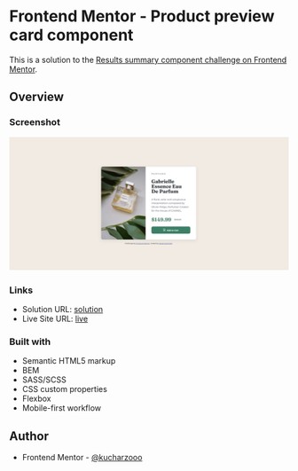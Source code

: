 # Frontend Mentor - Product preview card component

This is a solution to the [Results summary component challenge on Frontend Mentor](https://www.frontendmentor.io/challenges/results-summary-component-CE_K6s0maV).

## Overview

### Screenshot

![](./componentscreen.jpg)

### Links

- Solution URL: [solution](https://www.frontendmentor.io/solutions/product-preview-card-sassscss-bem-flexbox-lplRCEdbXF)
- Live Site URL: [live](https://kucharzooo.github.io/product-preview-card-component/)

### Built with

- Semantic HTML5 markup
- BEM
- SASS/SCSS
- CSS custom properties
- Flexbox
- Mobile-first workflow

## Author

- Frontend Mentor - [@kucharzooo](https://www.frontendmentor.io/profile/kucharzooo)
